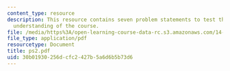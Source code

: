 ```yaml
---
content_type: resource
description: This resource contains seven problem statements to test the students
  understanding of the course.
file: /media/https%3A/open-learning-course-data-rc.s3.amazonaws.com/14-04-intermediate-microeconomic-theory-fall-2006/30b01930256dcfc2427b5a6d6b5b73d6_ps2.pdf
file_type: application/pdf
resourcetype: Document
title: ps2.pdf
uid: 30b01930-256d-cfc2-427b-5a6d6b5b73d6
---
```

